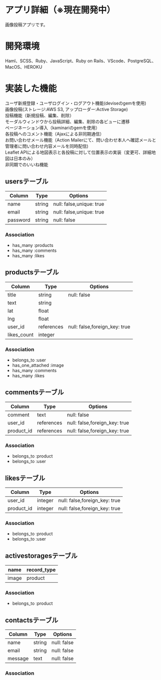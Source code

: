 # アプリ詳細（※現在開発中）
画像投稿アプリです。

# 開発環境
Haml、SCSS、Ruby、JavaScript、Ruby on Rails、VScode、PostgreSQL、MacOS、HEROKU

# 実装した機能
ユーザ新規登録・ユーザログイン・ログアウト機能(deviseのgemを使用)  
画像投稿(ストレージ:AWS S3, アップローダー:Active Storage)  
投稿機能（新規投稿、編集、削除）  
モーダルウィンドウから投稿詳細、編集、削除の各ビューに遷移  
ページネーション導入（kaminariのgemを使用）  
各投稿へのコメント機能（Ajaxによる非同期通信）  
お問い合わせメール機能（Action Mailerにて、問い合わせ本人へ確認メールと管理者に問い合わせ内容メールを同時配信)  
Leaflet APIによる地図表示と各投稿に対して位置表示の実装（変更可、詳細地図は日本のみ）  
非同期でのいいね機能  


## usersテーブル

|Column           |Type    |Options                         |
|-----------------|--------|--------------------------------|
|name             |string  |null: false,unique: true        |
|email            |string  |null: false,unique: true        |
|password         |string  |null: false                     |

### Association
- has_many :products
- has_many :comments
- has_many :likes



## productsテーブル

|Column           |Type       |Options                         |
|-----------------|-----------|--------------------------------|
|title            |string     |null: false                     |
|text             |string     |                                |
|lat              |float      |                                |
|lng              |float      |                                |
|user_id          |references |null: false,foreign_key: true   |
|likes_count      |integer    |                                |

### Association
- belongs_to :user
- has_one_attached :image
- has_many   :comments
- has_many :likes



## commentsテーブル

|Column           |Type       |Options                         |
|-----------------|-----------|--------------------------------|
|comment          |text       |null: false                     |
|user_id          |references |null: false,foreign_key: true   |
|product_id       |references |null: false,foreign_key: true   |

### Association
- belongs_to :product
- belongs_to :user



## likesテーブル

|Column           |Type       |Options                         |
|-----------------|-----------|--------------------------------|
|user_id          |integer    |null: false,foreign_key: true   |
|product_id       |integer    |null: false,foreign_key: true   |

### Association
- belongs_to :product
- belongs_to :user



## activestoragesテーブル

|name             |record_type    |
|-----------------|---------------|
|image            |product        |

### Association
- belongs_to :product



## contactsテーブル

|Column           |Type    |Options                         |
|-----------------|--------|--------------------------------|
|name             |string  |null: false                     |
|email            |string  |null: false                     |
|message          |text    |null: false                     |

### Association

